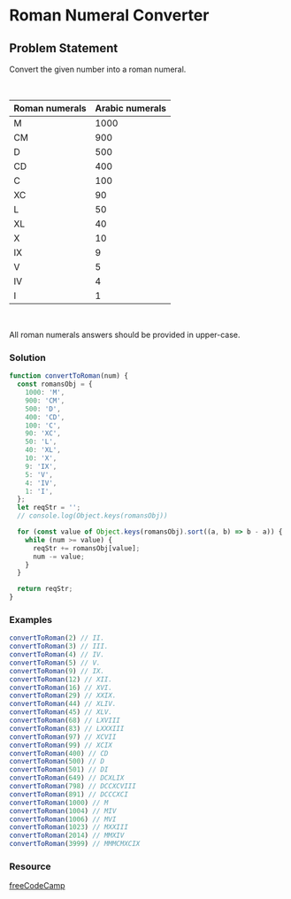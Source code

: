 # Roman Numeral Converter

## Problem Statement <br>

Convert the given number into a roman numeral.

<br>

| Roman numerals | Arabic numerals |
|--------------- |-----------------|
| M              | 1000            |
| CM             | 900             |
| D              | 500             |
| CD             | 400             |
| C              | 100             |
| XC             | 90              |
| L              | 50              |
| XL             | 40              |
| X              | 10              |
| IX             | 9               |
| V              | 5               |
| IV             | 4               |
| I              | 1               |

<br>

All roman numerals answers should be provided in upper-case.

### Solution <br>

```js
function convertToRoman(num) {
  const romansObj = {
    1000: 'M',
    900: 'CM',
    500: 'D',
    400: 'CD',
    100: 'C',
    90: 'XC',
    50: 'L',
    40: 'XL',
    10: 'X',
    9: 'IX',
    5: 'V',
    4: 'IV',
    1: 'I',
  };
  let reqStr = '';
  // console.log(Object.keys(romansObj))

  for (const value of Object.keys(romansObj).sort((a, b) => b - a)) {
    while (num >= value) {
      reqStr += romansObj[value];
      num -= value;
    }
  }

  return reqStr;
}
```

### Examples

```js
convertToRoman(2) // II.
convertToRoman(3) // III.
convertToRoman(4) // IV.
convertToRoman(5) // V.
convertToRoman(9) // IX.
convertToRoman(12) // XII.
convertToRoman(16) // XVI.
convertToRoman(29) // XXIX.
convertToRoman(44) // XLIV.
convertToRoman(45) // XLV.
convertToRoman(68) // LXVIII
convertToRoman(83) // LXXXIII
convertToRoman(97) // XCVII
convertToRoman(99) // XCIX
convertToRoman(400) // CD
convertToRoman(500) // D
convertToRoman(501) // DI
convertToRoman(649) // DCXLIX
convertToRoman(798) // DCCXCVIII
convertToRoman(891) // DCCCXCI
convertToRoman(1000) // M
convertToRoman(1004) // MIV
convertToRoman(1006) // MVI
convertToRoman(1023) // MXXIII
convertToRoman(2014) // MMXIV
convertToRoman(3999) // MMMCMXCIX
```

### Resource

[freeCodeCamp](https://www.freecodecamp.org/learn/javascript-algorithms-and-data-structures/javascript-algorithms-and-data-structures-projects/roman-numeral-converter)
